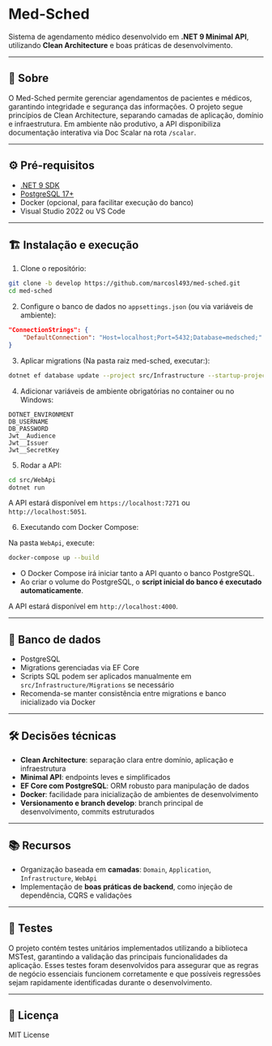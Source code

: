 # Med-Sched

Sistema de agendamento médico desenvolvido em **.NET 9 Minimal API**, utilizando **Clean Architecture** e boas práticas de desenvolvimento.

---

## 📝 Sobre

O Med-Sched permite gerenciar agendamentos de pacientes e médicos, garantindo integridade e segurança das informações. O projeto segue princípios de Clean Architecture, separando camadas de aplicação, domínio e infraestrutura.
Em ambiente não produtivo, a API disponibiliza documentação interativa via Doc Scalar na rota `/scalar`.

---

## ⚙️ Pré-requisitos

* [.NET 9 SDK](https://dotnet.microsoft.com/en-us/download/dotnet/9.0)
* [PostgreSQL 17+](https://www.postgresql.org/download/)
* Docker (opcional, para facilitar execução do banco)
* Visual Studio 2022 ou VS Code

---

## 🏗️ Instalação e execução

1. Clone o repositório:

```bash
git clone -b develop https://github.com/marcosl493/med-sched.git
cd med-sched
```

2. Configure o banco de dados no `appsettings.json` (ou via variáveis de ambiente):

```json
"ConnectionStrings": {
    "DefaultConnection": "Host=localhost;Port=5432;Database=medsched;"
}
```

3. Aplicar migrations (Na pasta raiz med-sched, executar:):

```bash
dotnet ef database update --project src/Infrastructure --startup-project  src/WebApi
```

4. Adicionar variáveis de ambiente obrigatórias no container ou no Windows:
```
DOTNET_ENVIRONMENT
DB_USERNAME
DB_PASSWORD
Jwt__Audience
Jwt__Issuer
Jwt__SecretKey
```
5. Rodar a API:

```bash
cd src/WebApi
dotnet run
```

A API estará disponível em `https://localhost:7271` ou `http://localhost:5051`.

6. Executando com Docker Compose:

Na pasta `WebApi`, execute:

```bash
docker-compose up --build
```

* O Docker Compose irá iniciar tanto a API quanto o banco PostgreSQL.
* Ao criar o volume do PostgreSQL, o **script inicial do banco é executado automaticamente**.

A API estará disponível em `http://localhost:4000`.

---

## 💾 Banco de dados

* PostgreSQL
* Migrations gerenciadas via EF Core
* Scripts SQL podem ser aplicados manualmente em `src/Infrastructure/Migrations` se necessário
* Recomenda-se manter consistência entre migrations e banco inicializado via Docker

---

## 🛠️ Decisões técnicas

* **Clean Architecture**: separação clara entre domínio, aplicação e infraestrutura
* **Minimal API**: endpoints leves e simplificados
* **EF Core com PostgreSQL**: ORM robusto para manipulação de dados
* **Docker**: facilidade para inicialização de ambientes de desenvolvimento
* **Versionamento e branch develop**: branch principal de desenvolvimento, commits estruturados

---

## 📚 Recursos

* Organização baseada em **camadas**: `Domain`, `Application`, `Infrastructure`, `WebApi`
* Implementação de **boas práticas de backend**, como injeção de dependência, CQRS e validações

---

## 🧪 Testes

O projeto contém testes unitários implementados utilizando a biblioteca MSTest, garantindo a validação das principais funcionalidades da aplicação. Esses testes foram desenvolvidos para assegurar que as regras de negócio essenciais funcionem corretamente e que possíveis regressões sejam rapidamente identificadas durante o desenvolvimento.

---

## 📄 Licença

MIT License
